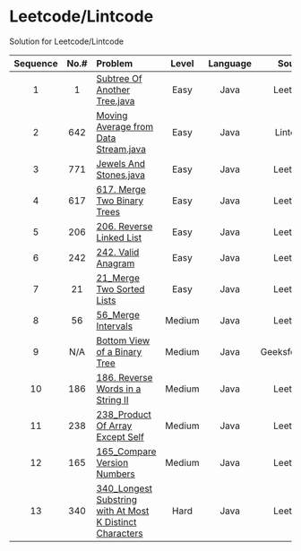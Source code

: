 
# Leetcode/Lintcode
Solution for Leetcode/Lintcode

|**Sequence**| **No.#**| **Problem**                         | **Level**     | **Language** |**Source**
|:--:|:----:| :-----                              |   :---:       |    :---:     | :--:     |
|1     |1    | [Subtree Of Another Tree.java](Java/572_SubtreeOfAnotherTree.java)  |    Easy       |    Java      |Leetcode 
|2     |642  | [Moving Average from Data Stream.java](Java/MovingAveragefromDataStream.java) | Easy|Java       |Lintcode  |
|3     |771  | [Jewels And Stones.java ](Java/771_JewelsAndStones.java)|Easy|Java|Leetcode  |
|4     |617   | [617. Merge Two Binary Trees](Java/617_MergeTwoBinaryTrees.java)|Easy |Java| Leetcode  |
|5     |206  | [206. Reverse Linked List](Java/206_ReverseLinkedList.java)|Easy |Java| Leetcode  |
|6     |242 | [242. Valid Anagram](Java/242_ValidAnagram.java)|Easy |Java| Leetcode  |
|7     |21 | [21_Merge Two Sorted Lists](Java/21_MergeTwoSortedLists.java)|Easy |Java| Leetcode  |
|8     |56 | [56_Merge Intervals](Java/56_MergeIntervals.java)|Medium |Java| Leetcode  |
|9     |N/A | [Bottom View of a Binary Tree](Java/BottomViewofABinaryTree.java)|Medium |Java| GeeksforGeeks |
|10     |186| [186. Reverse Words in a String II](Java/186_ReverseWordsInAStringII.java)|Medium |Java| Leetcode |
|11    |238| [238_Product Of Array Except Self](Java/238_ProductOfArrayExceptSelf.java)|Medium |Java| Leetcode |
|12    |165| [165_Compare Version Numbers](Java/165_CompareVersionNumbers.java)|Medium |Java| Leetcode |
|13    |340| [340_Longest Substring with At Most K Distinct Characters](Java/340_LongestSubstringWithAtMostKDistinctCharacters.java)|Hard|Java| Leetcode |

